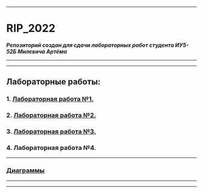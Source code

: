 ___
# RIP_2022
***Репозиторий создан для сдачи лабораторных работ студента ИУ5-52Б Милевича Артёма***
___
___
## Лабораторные работы:
### 1. [Лабораторная работа №1.](https://github.com/orrambo/RIP_2022/tree/master/manga) 

### 2. [Лабораторная работа №2.](https://github.com/orrambo/RIP_2022/tree/master/manga)

### 3. [Лабораторная работа №3.](https://github.com/orrambo/RIP_2022/tree/master/mangaAPI)

### 4. Лабораторная работа №4.
___
### [Диаграммы](https://github.com/orrambo/RIP_2022/tree/master/UML.mdj)
___
___
